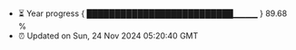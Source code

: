 - ⏳ Year progress { ██████████████████████████▁▁▁▁ } 89.68 %
- ⏰ Updated on Sun, 24 Nov 2024 05:20:40 GMT


